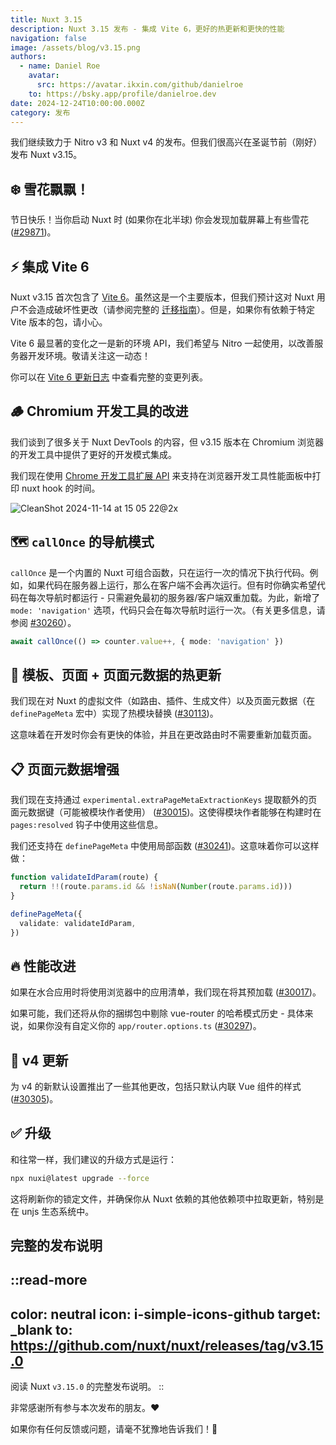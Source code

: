 ```yaml
---
title: Nuxt 3.15
description: Nuxt 3.15 发布 - 集成 Vite 6，更好的热更新和更快的性能
navigation: false
image: /assets/blog/v3.15.png
authors:
  - name: Daniel Roe
    avatar:
      src: https://avatar.ikxin.com/github/danielroe
    to: https://bsky.app/profile/danielroe.dev
date: 2024-12-24T10:00:00.000Z
category: 发布
---
```


我们继续致力于 Nitro v3 和 Nuxt v4 的发布。但我们很高兴在圣诞节前（刚好）发布 Nuxt v3.15。

## ❄️ 雪花飘飘！

节日快乐！当你启动 Nuxt 时 (如果你在北半球) 你会发现加载屏幕上有些雪花 ([#29871](https://github.com/nuxt/nuxt/pull/29871))。

## ⚡️ 集成 Vite 6

Nuxt v3.15 首次包含了 [Vite 6](https://vite.dev/blog/announcing-vite6)。虽然这是一个主要版本，但我们预计这对 Nuxt 用户不会造成破坏性更改（请参阅完整的 [迁移指南](https://vite.dev/guide/migration.html)）。但是，如果你有依赖于特定 Vite 版本的包，请小心。

Vite 6 最显著的变化之一是新的环境 API，我们希望与 Nitro 一起使用，以改善服务器开发环境。敬请关注这一动态！

你可以在 [Vite 6 更新日志](https://github.com/vitejs/vite/blob/main/packages/vite/CHANGELOG.md#600-2024-11-26) 中查看完整的变更列表。

## 🪵 Chromium 开发工具的改进

我们谈到了很多关于 Nuxt DevTools 的内容，但 v3.15 版本在 Chromium 浏览器的开发工具中提供了更好的开发模式集成。

我们现在使用 [Chrome 开发工具扩展 API](https://developer.chrome.com/docs/devtools/performance/extension) 来支持在浏览器开发工具性能面板中打印 nuxt hook 的时间。

![CleanShot 2024-11-14 at 15 05 22@2x](https://github.com/user-attachments/assets/57525027-750a-462f-b713-398302aec0cd)

## 🗺️ `callOnce` 的导航模式

`callOnce` 是一个内置的 Nuxt 可组合函数，只在运行一次的情况下执行代码。例如，如果代码在服务器上运行，那么在客户端不会再次运行。但有时你确实希望代码在每次导航时都运行 - 只需避免最初的服务器/客户端双重加载。为此，新增了 `mode: 'navigation'` 选项，代码只会在每次导航时运行一次。（有关更多信息，请参阅 [#30260](https://github.com/nuxt/nuxt/pull/30260)）。

```ts
await callOnce(() => counter.value++, { mode: 'navigation' })
```

## 🥵 模板、页面 + 页面元数据的热更新

我们现在对 Nuxt 的虚拟文件（如路由、插件、生成文件）以及页面元数据（在 `definePageMeta` 宏中）实现了热模块替换 ([#30113](https://github.com/nuxt/nuxt/pull/30113))。

这意味着在开发时你会有更快的体验，并且在更改路由时不需要重新加载页面。

## 📋 页面元数据增强

我们现在支持通过 `experimental.extraPageMetaExtractionKeys` 提取额外的页面元数据键（可能被模块作者使用） ([#30015](https://github.com/nuxt/nuxt/pull/30015))。这使得模块作者能够在构建时在 `pages:resolved` 钩子中使用这些信息。

我们还支持在 `definePageMeta` 中使用局部函数 ([#30241](https://github.com/nuxt/nuxt/pull/30241))。这意味着你可以这样做：

```ts
function validateIdParam(route) {
  return !!(route.params.id && !isNaN(Number(route.params.id)))
}

definePageMeta({
  validate: validateIdParam,
})
```

## 🔥 性能改进

如果在水合应用时将使用浏览器中的应用清单，我们现在将其预加载 ([#30017](https://github.com/nuxt/nuxt/pull/30017))。

如果可能，我们还将从你的捆绑包中剔除 vue-router 的哈希模式历史 - 具体来说，如果你没有自定义你的 `app/router.options.ts` ([#30297](https://github.com/nuxt/nuxt/pull/30297))。

## 🐣 v4 更新

为 v4 的新默认设置推出了一些其他更改，包括只默认内联 Vue 组件的样式 ([#30305](https://github.com/nuxt/nuxt/pull/30305))。

## ✅ 升级

和往常一样，我们建议的升级方式是运行：

```sh
npx nuxi@latest upgrade --force
```

这将刷新你的锁定文件，并确保你从 Nuxt 依赖的其他依赖项中拉取更新，特别是在 unjs 生态系统中。

## 完整的发布说明

::read-more
---
color: neutral
icon: i-simple-icons-github
target: _blank
to: https://github.com/nuxt/nuxt/releases/tag/v3.15.0
---
阅读 Nuxt `v3.15.0` 的完整发布说明。
::

非常感谢所有参与本次发布的朋友。❤️

如果你有任何反馈或问题，请毫不犹豫地告诉我们！🙏
